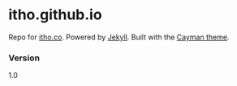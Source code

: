 # itho.github.io

Repo for [itho.co].
Powered by [Jekyll].
Built with the [Cayman theme].


### Version
1.0

[itho.co]: <http://www.itho.co>
[Jekyll]: <https://jekyllrb.com/>
[Cayman theme]: <http://jasonlong.github.io/cayman-theme/>